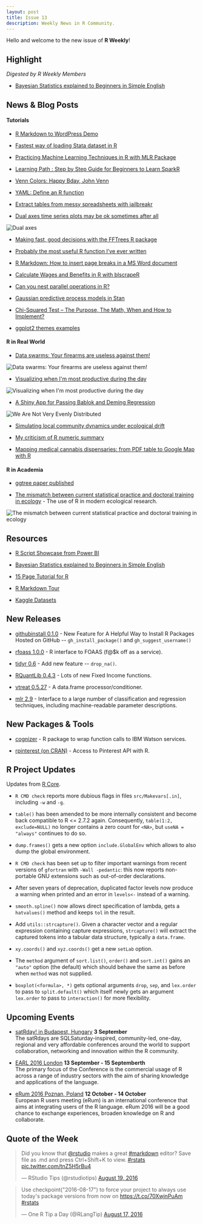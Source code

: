 ```yaml
---
layout: post
title: Issue 13
description: Weekly News in R Community.
---
```


Hello and welcome to the new issue of **R Weekly**!



## Highlight

*Digested by R Weekly Members*

+ [Bayesian Statistics explained to Beginners in Simple English](https://www.analyticsvidhya.com/blog/2016/06/bayesian-statistics-beginners-simple-english/)

## News & Blog Posts

#### Tutorials

+ [R Markdown to WordPress Demo](http://jonathanmoscovici.com/?p=140)

+ [Fastest way of loading Stata dataset in R](http://www.haghish.com/stata-blog/?p=21)

+ [Practicing Machine Learning Techniques in R with MLR Package](https://www.analyticsvidhya.com/blog/2016/08/practicing-machine-learning-techniques-in-r-with-mlr-package/)

+ [Learning Path : Step by Step Guide for Beginners to Learn SparkR](https://www.analyticsvidhya.com/blog/2016/06/learning-path-step-step-guide-beginners-learn-sparkr/)


+ [Venn Colors: Happy Bday, John Venn](http://data-steve.github.io/venn-colors-happy-bday-john-venn/)

<!--+ [Recurrent Models and Examples with MXNetR](http://dmlc.ml/rstats/2016/08/19/recurrent-models-and-examples-with-mxnet-r.html)-->

+ [YAML: Define an R function](http://ipub.com/yaml/)

+ [Extract tables from messy spreadsheets with jailbreakr](http://blog.revolutionanalytics.com/2016/08/jailbreakr.html)


+ [Dual axes time series plots may be ok sometimes after all](http://ellisp.github.io/blog/2016/08/18/dualaxes)

![Dual axes](https://ellisp.github.io/img/0051-dualgood2.svg)

+ [Making fast, good decisions with the FFTrees R package](http://nathanieldphillips.com/2016/08/making-fast-good-decisions-with-the-fftrees-r-package/)

+ [Probably the most useful R function I’ve ever written](http://www.burns-stat.com/probably-useful-r-function-ive-ever-written/)

+ [R Markdown: How to insert page breaks in a MS Word document](http://datascienceplus.com/r-markdown-how-to-insert-page-breaks-in-a-ms-word-document/)

+ [Calculate Wages and Benefits in R with blscrapeR](https://www.datascienceriot.com/calculate-wages-and-benefits-in-r-with-blscraper/kris/)

+ [Can you nest parallel operations in R?](http://www.win-vector.com/blog/2016/08/can-you-nest-parallel-operations-in-r/)

+ [Gaussian predictive process models in Stan](http://mbjoseph.github.io/2016/08/14/gpp.html)

+ [Chi-Squared Test – The Purpose, The Math, When and How to Implement?](http://datascienceplus.com/chi-squared-test-in-r/)

+ [ggplot2 themes examples](http://datascienceplus.com/ggplot2-themes-examples/)

#### R in Real World

+ [Data swarms: Your firearms are useless against them!](http://lenkiefer.com/2016/08/18/data-swarm)

![Data swarms: Your firearms are useless against them!](https://cdn.rawgit.com/rweekly/image/master/2016-08-22/HMDA%20loan%20amounts%20v3.gif)

+ [Visualizing when I'm most productive during the day](http://deanattali.com/blog/visualize-git-commits-time/)

![Visualizing when I'm most productive during the day](https://cdn.rawgit.com/daattali/daattali.github.io/master/img/blog/git-commits-time/dean-commits-100.png)

+ [A Shiny App for Passing Bablok and Deming Regression](http://labrtorian.com/2016/08/15/a-shiny-app-for-passing-bablok-and-deming-regression/)

<!--We Are Not Very Evenly Distributed](http://juliasilge.com/blog/Evenly-Distributed/) - Mapping U.S. population density.-->

![We Are Not Very Evenly Distributed](https://pbs.twimg.com/media/CqPjOKUVMAAW3eW.jpg)

+ [Simulating local community dynamics under ecological drift](https://biologyforfun.wordpress.com/2016/08/14/simulating-local-community-dynamics-under-ecological-drift/)

+ [My criticism of R numeric summary](http://www.win-vector.com/blog/2016/08/my-criticism-of-r-numeric-summary/)

+ [Mapping medical cannabis dispensaries: from PDF table to Google Map with R](http://blog.revolutionanalytics.com/2016/08/dispensaries.html)

#### R in Academia

+ [ggtree paper published](https://guangchuangyu.github.io/2016/08/ggtree-paper-published)

+ [The mismatch between current statistical practice and doctoral training in ecology](http://onlinelibrary.wiley.com/doi/10.1002/ecs2.1394/abstract) - The use of R in modern ecological research.

![The mismatch between current statistical practice and doctoral training in ecology](https://pbs.twimg.com/media/CqIpwwHWAAAjmqF.jpg:large)

## Resources

+ [R Script Showcase from Power BI](http://community.powerbi.com/t5/R-Script-Showcase/bd-p/RVisuals)

+ [Bayesian Statistics explained to Beginners in Simple English](https://www.analyticsvidhya.com/blog/2016/06/bayesian-statistics-beginners-simple-english/)

+ [15 Page Tutorial for R](http://www.studytrails.com/blog/15-page-tutorial-for-r/)

+ [R Markdown Tour](http://rmarkdown.rstudio.com/lesson-1.html)

+ [Kaggle Datasets](https://www.kaggle.com/datasets)

## New Releases

+ [githubinstall 0.1.0](http://mockquant.blogspot.jp/2016/08/githubinstall-010-new-feature-for.html) - New Feature for A Helpful Way to Install R Packages Hosted on GitHub -- `gh_install_package()` and `gh_suggest_username()`

+ [rfoass 1.0.0](http://dirk.eddelbuettel.com/blog/2016/08/14/#rfoaas_1.0.0) - R interface to FOAAS (f@$k off as a service).

+ [tidyr 0.6](https://blog.rstudio.org/2016/08/15/tidyr-0-6-0/) - Add new feature -- `drop_na()`. 

+ [RQuantLib 0.4.3](http://dirk.eddelbuettel.com/blog/2016/08/19#rquantlib_0.4.3) - Lots of new Fixed Income functions.

+ [vtreat 0.5.27](https://www.r-bloggers.com/vtreat-0-5-27-released-on-cran/) - A data.frame processor/conditioner.

+ [mlr 2.9](https://cran.r-project.org/web/packages/mlr/index.html) - Interface to a large number of classification and regression techniques, including machine-readable parameter descriptions.

## New Packages & Tools

+ [cognizer](https://github.com/ColumbusCollaboratory/cognizer) - R package to wrap function calls to IBM Watson services.

+ [rpinterest (on CRAN)](https://cran.r-project.org/web/packages/rpinterest/index.html) - Access to Pinterest API with R.

## R Project Updates

Updates from [R Core](http://developer.r-project.org/blosxom.cgi/R-devel/NEWS).

+ `R CMD check` reports more dubious flags in files `src/Makevars[.in]`, including `-w` and `-g`.

+ `table()` has been amended to be more internally consistent and become back compatible to R <= 2.7.2 again. Consequently, `table(1:2, exclude=NULL)` no longer contains a zero count for `<NA>`, but `useNA = "always"` continues to do so.

+ `dump.frames()` gets a new option `include.GlobalEnv` which allows to also dump the global environment.

+ `R CMD check` has been set up to filter important warnings from recent versions of `gfortran` with `-Wall -pedantic`: this now reports non-portable GNU extensions such as out-of-order declarations.

+ After seven years of deprecation, duplicated factor levels now produce a warning when printed and an error in `levels<-` instead of a warning.

+ `smooth.spline()` now allows direct specification of lambda, gets a `hatvalues()` method and keeps `tol` in the result.

+ Add `utils::strcapture()`. Given a character vector and a regular expression containing capture expressions, `strcapture()` will extract the captured tokens into a tabular data structure, typically a `data.frame`.

+ `xy.coords()` and `xyz.coords()` get a new `setLab` option.

+ The `method` argument of `sort.list()`, `order()` and `sort.int()` gains an `"auto"` option (the default) which should behave the same as before when `method` was not supplied.

+ `boxplot(<formula>, *)` gets optional arguments `drop`, `sep`, and `lex.order` to pass to `split.default()` which itself newly gets an argument `lex.order` to pass to `interaction()` for more flexibility.

## Upcoming Events

+ [satRday! in Budapest, Hungary](http://budapest.satrdays.org/#cfp) **3 September**<br>
The satRdays are SQLSaturday-inspired, community-led, one-day, regional and very affordable conferences around the world to support collaboration, networking and innovation within the R community.<br>


+ [EARL 2016 London](https://earlconf.com/)  **13 September - 15 Septemberth** <br>
The primary focus of the Conference is the commercial usage of R across a range of industry sectors with the aim of sharing knowledge and applications of the language.<br /> 

+ [eRum 2016 Poznan, Poland](http://erum.ue.poznan.pl/)  **12 October - 14 October** <br>
European R users meeting (eRum) is an international conference that aims at integrating users of the R language. eRum 2016 will be a good chance to exchange experiences, broaden knowledge on R and collaborate. <br /> 

## Quote of the Week

<blockquote class="twitter-tweet" data-lang="en"><p lang="en" dir="ltr">Did you know that <a href="https://twitter.com/rstudio">@rstudio</a> makes a great <a href="https://twitter.com/hashtag/markdown?src=hash">#markdown</a> editor? Save file as .md and press Ctrl+Shift+K to view. <a href="https://twitter.com/hashtag/rstats?src=hash">#rstats</a> <a href="https://t.co/tnZ5H5rBu4">pic.twitter.com/tnZ5H5rBu4</a></p>&mdash; RStudio Tips (@rstudiotips) <a href="https://twitter.com/rstudiotips/status/766684921041608705">August 19, 2016</a></blockquote>

<blockquote class="twitter-tweet" data-lang="en"><p lang="en" dir="ltr">Use checkpoint(&quot;2016-08-17&quot;) to force your project to always use today&#39;s package versions from now on <a href="https://t.co/70XwjnPuAm">https://t.co/70XwjnPuAm</a> <a href="https://twitter.com/hashtag/rstats?src=hash">#rstats</a></p>&mdash; One R Tip a Day (@RLangTip) <a href="https://twitter.com/RLangTip/status/765941322364522500">August 17, 2016</a></blockquote>
